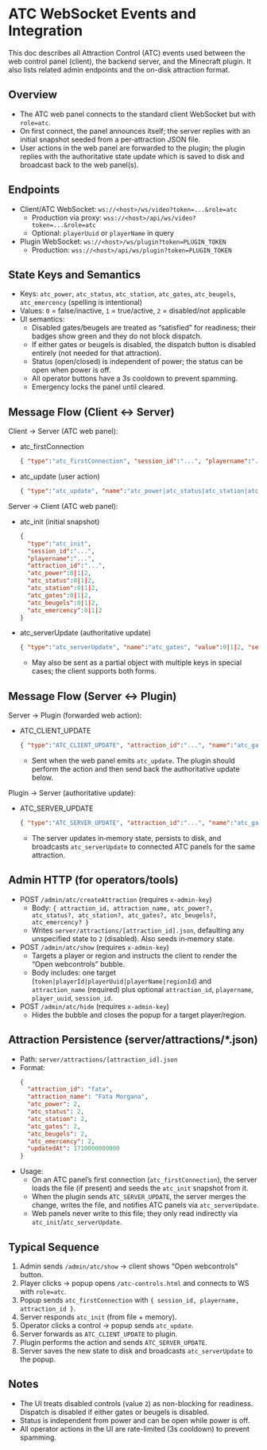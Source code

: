 ATC WebSocket Events and Integration
====================================

This doc describes all Attraction Control (ATC) events used between the web control panel (client), the backend server, and the Minecraft plugin. It also lists related admin endpoints and the on-disk attraction format.

Overview
--------
- The ATC web panel connects to the standard client WebSocket but with `role=atc`.
- On first connect, the panel announces itself; the server replies with an initial snapshot seeded from a per‑attraction JSON file.
- User actions in the web panel are forwarded to the plugin; the plugin replies with the authoritative state update which is saved to disk and broadcast back to the web panel(s).

Endpoints
---------
- Client/ATC WebSocket: `ws://<host>/ws/video?token=...&role=atc`
  - Production via proxy: `wss://<host>/api/ws/video?token=...&role=atc`
  - Optional: `playerUuid` or `playerName` in query
- Plugin WebSocket: `ws://<host>/ws/plugin?token=PLUGIN_TOKEN`
  - Production: `wss://<host>/api/ws/plugin?token=PLUGIN_TOKEN`

State Keys and Semantics
------------------------
- Keys: `atc_power`, `atc_status`, `atc_station`, `atc_gates`, `atc_beugels`, `atc_emercency` (spelling is intentional)
- Values: `0` = false/inactive, `1` = true/active, `2` = disabled/not applicable
- UI semantics:
  - Disabled gates/beugels are treated as “satisfied” for readiness; their badges show green and they do not block dispatch.
  - If either gates or beugels is disabled, the dispatch button is disabled entirely (not needed for that attraction).
  - Status (open/closed) is independent of power; the status can be open when power is off.
  - All operator buttons have a 3s cooldown to prevent spamming.
  - Emergency locks the panel until cleared.

Message Flow (Client ↔ Server)
------------------------------
Client → Server (ATC web panel):
- atc_firstConnection
  ```json
  { "type":"atc_firstConnection", "session_id":"...", "playername":"...", "attraction_id":"..." }
  ```
- atc_update (user action)
  ```json
  { "type":"atc_update", "name":"atc_power|atc_status|atc_station|atc_gates|atc_beugels|atc_emercency", "value":0|1|2, "session_id":"...", "playername":"...", "attraction_id":"..." }
  ```

Server → Client (ATC web panel):
- atc_init (initial snapshot)
  ```json
  {
    "type":"atc_init",
    "session_id":"...",
    "playername":"...",
    "attraction_id":"...",
    "atc_power":0|1|2,
    "atc_status":0|1|2,
    "atc_station":0|1|2,
    "atc_gates":0|1|2,
    "atc_beugels":0|1|2,
    "atc_emercency":0|1|2
  }
  ```
- atc_serverUpdate (authoritative update)
  ```json
  { "type":"atc_serverUpdate", "name":"atc_gates", "value":0|1|2, "session_id":"...", "playername":"...", "attraction_id":"..." }
  ```
  - May also be sent as a partial object with multiple keys in special cases; the client supports both forms.

Message Flow (Server ↔ Plugin)
------------------------------
Server → Plugin (forwarded web action):
- ATC_CLIENT_UPDATE
  ```json
  { "type":"ATC_CLIENT_UPDATE", "attraction_id":"...", "name":"atc_gates", "value":0|1|2, "session_id":"...", "playername":"..." }
  ```
  - Sent when the web panel emits `atc_update`. The plugin should perform the action and then send back the authoritative update below.

Plugin → Server (authoritative update):
- ATC_SERVER_UPDATE
  ```json
  { "type":"ATC_SERVER_UPDATE", "attraction_id":"...", "name":"atc_gates", "value":0|1|2, "session_id":"...", "playername":"..." }
  ```
  - The server updates in‑memory state, persists to disk, and broadcasts `atc_serverUpdate` to connected ATC panels for the same attraction.

Admin HTTP (for operators/tools)
--------------------------------
- POST `/admin/atc/createAttraction` (requires `x-admin-key`)
  - Body: `{ attraction_id, attraction_name, atc_power?, atc_status?, atc_station?, atc_gates?, atc_beugels?, atc_emercency? }`
  - Writes `server/attractions/[attraction_id].json`, defaulting any unspecified state to `2` (disabled). Also seeds in‑memory state.
- POST `/admin/atc/show` (requires `x-admin-key`)
  - Targets a player or region and instructs the client to render the “Open webcontrols” bubble.
  - Body includes: one target (`token|playerId|playerUuid|playerName|regionId`) and `attraction_name` (required) plus optional `attraction_id`, `playername`, `player_uuid`, `session_id`.
- POST `/admin/atc/hide` (requires `x-admin-key`)
  - Hides the bubble and closes the popup for a target player/region.

Attraction Persistence (server/attractions/*.json)
-------------------------------------------------
- Path: `server/attractions/[attraction_id].json`
- Format:
  ```json
  {
    "attraction_id": "fata",
    "attraction_name": "Fata Morgana",
    "atc_power": 2,
    "atc_status": 2,
    "atc_station": 2,
    "atc_gates": 2,
    "atc_beugels": 2,
    "atc_emercency": 2,
    "updatedAt": 1710000000000
  }
  ```
- Usage:
  - On an ATC panel’s first connection (`atc_firstConnection`), the server loads the file (if present) and seeds the `atc_init` snapshot from it.
  - When the plugin sends `ATC_SERVER_UPDATE`, the server merges the change, writes the file, and notifies ATC panels via `atc_serverUpdate`.
  - Web panels never write to this file; they only read indirectly via `atc_init`/`atc_serverUpdate`.

Typical Sequence
----------------
1) Admin sends `/admin/atc/show` → client shows “Open webcontrols” button.
2) Player clicks → popup opens `/atc-controls.html` and connects to WS with `role=atc`.
3) Popup sends `atc_firstConnection` with `{ session_id, playername, attraction_id }`.
4) Server responds `atc_init` (from file + memory).
5) Operator clicks a control → popup sends `atc_update`.
6) Server forwards as `ATC_CLIENT_UPDATE` to plugin.
7) Plugin performs the action and sends `ATC_SERVER_UPDATE`.
8) Server saves the new state to disk and broadcasts `atc_serverUpdate` to the popup.

Notes
-----
- The UI treats disabled controls (value `2`) as non-blocking for readiness. Dispatch is disabled if either gates or beugels is disabled.
- Status is independent from power and can be open while power is off.
- All operator actions in the UI are rate-limited (3s cooldown) to prevent spamming.


